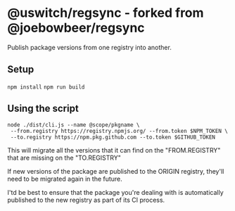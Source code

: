 # @uswitch/regsync - forked from @joebowbeer/regsync
Publish package versions from one registry into another.

## Setup
`npm install`
`npm run build`

## Using the script

```shell script
node ./dist/cli.js --name @scope/pkgname \
 --from.registry https://registry.npmjs.org/ --from.token $NPM_TOKEN \
 --to.registry https://npm.pkg.github.com --to.token $GITHUB_TOKEN
```

This will migrate all the versions that it can find on the "FROM.REGISTRY" that are missing on the "TO.REGISTRY"

If new versions of the package are published to the ORIGIN registry, they'll need to be migrated again in the future.

I'td be best to ensure that the package you're dealing with is automatically published to the new registry as part of its CI process.

